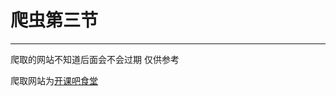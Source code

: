 # 爬虫第三节

***

爬取的网站不知道后面会不会过期 仅供参考

爬取网站为[开课吧食堂](https://xiaoke.kaikeba.com/example/canteen/index.html)

